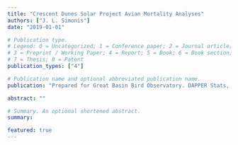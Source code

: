 ```yaml
---
title: "Crescent Dunes Solar Project Avian Mortality Analyses"
authors: ["J. L. Simonis"]
date: "2019-01-01"

# Publication type.
# Legend: 0 = Uncategorized; 1 = Conference paper; 2 = Journal article;
# 3 = Preprint / Working Paper; 4 = Report; 5 = Book; 6 = Book section;
# 7 = Thesis; 8 = Patent
publication_types: ["4"]

# Publication name and optional abbreviated publication name.
publication: "Prepared for Great Basin Bird Observatory. DAPPER Stats, Portland, OR. 10 pp"

abstract: ""

# Summary. An optional shortened abstract.
summary: 

featured: true
---
```



